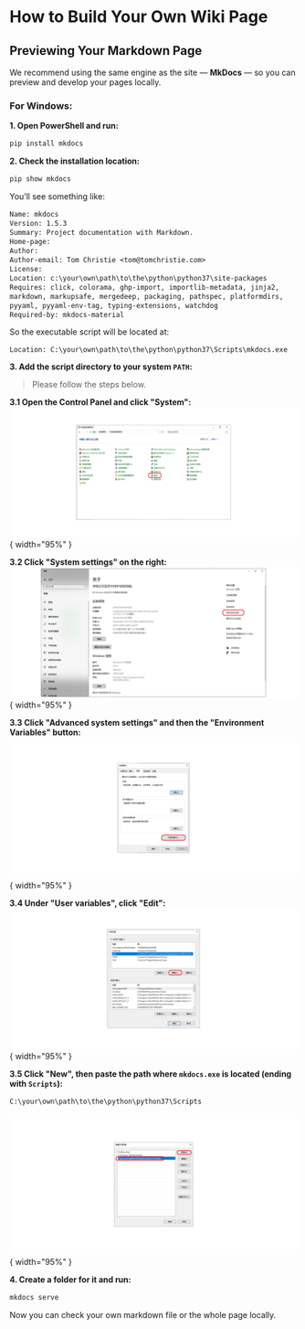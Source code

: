 # How to Build Your Own Wiki Page

## Previewing Your Markdown Page

We recommend using the same engine as the site — **MkDocs** — so you can preview and develop your pages locally.

### For Windows:

**1. Open PowerShell and run:**

```bash
pip install mkdocs
```

**2. Check the installation location:**

```bash
pip show mkdocs
```

You’ll see something like:

```text linenums="1" hl_lines="8"
Name: mkdocs
Version: 1.5.3
Summary: Project documentation with Markdown.
Home-page:
Author:
Author-email: Tom Christie <tom@tomchristie.com>
License:
Location: c:\your\own\path\to\the\python\python37\site-packages
Requires: click, colorama, ghp-import, importlib-metadata, jinja2, markdown, markupsafe, mergedeep, packaging, pathspec, platformdirs, pyyaml, pyyaml-env-tag, typing-extensions, watchdog
Required-by: mkdocs-material
```

So the executable script will be located at:

```text
Location: C:\your\own\path\to\the\python\python37\Scripts\mkdocs.exe
```

**3. Add the script directory to your system `PATH`:**

> Please follow the steps below.

**3.1 Open the Control Panel and click "System":**  
![screen shot](images/control_panel.png){ width="95%" }

**3.2 Click "System settings" on the right:**  
![screen shot](images/system_setting.png){ width="95%" }

**3.3 Click "Advanced system settings" and then the "Environment Variables" button:**  
![screen shot](images/advanced_setting.png){ width="95%" }

**3.4 Under "User variables", click "Edit":**  
![screen shot](images/environment_variables.png){ width="95%" }

**3.5 Click "New", then paste the path where `mkdocs.exe` is located (ending with `Scripts`):**

```text
C:\your\own\path\to\the\python\python37\Scripts
```

![screen shot](images/adding_path.png){ width="95%" }

**4. Create a folder for it and run:**

```bash
mkdocs serve
```

Now you can check your own markdown file or the whole page locally.

